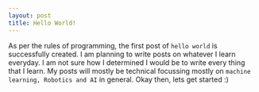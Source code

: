 ```yaml
---
layout: post
title: Hello World!
---
```

As per the rules of programming, the first post of `hello world` is successfully created. I am planning to write posts on whatever I learn everyday. I am not sure how I determined I would be to write every thing that I learn. My posts will mostly be technical focussing mostly on `machine learning, Robotics and AI` in general. Okay then, lets get started :)
